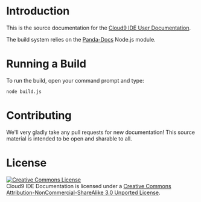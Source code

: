 # Introduction

This is the source documentation for the [Cloud9 IDE User Documentation](http://www.nodemanual.org). 

The build system relies on the [Panda-Docs](https://github.com/gjtorikian/panda-docs) Node.js module.

# Running a Build

To run the build, open your command prompt and type:

    node build.js

# Contributing

We'll very gladly take any pull requests for new documentation! This source material is intended to be open and sharable to all. 

# License

<a rel="license" href="http://creativecommons.org/licenses/by-nc-sa/3.0/"><img alt="Creative Commons License" style="border-width:0" src="http://i.creativecommons.org/l/by-nc-sa/3.0/88x31.png" /></a><br /><span xmlns:dct="http://purl.org/dc/terms/" href="http://purl.org/dc/dcmitype/Text" property="dct:title" rel="dct:type">Cloud9 IDE Documentation</span> is licensed under a <a rel="license" href="http://creativecommons.org/licenses/by-nc-sa/3.0/">Creative Commons Attribution-NonCommercial-ShareAlike 3.0 Unported License</a>.